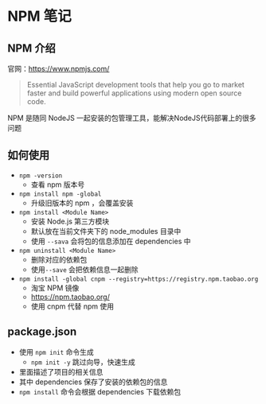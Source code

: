 # NPM 笔记

## NPM 介绍

官网：<https://www.npmjs.com/>
> Essential JavaScript development tools that help you go to market faster and build powerful applications using modern open source code.

NPM 是随同 NodeJS 一起安装的包管理工具，能解决NodeJS代码部署上的很多问题

## 如何使用

- `npm -version`
  + 查看 npm 版本号
- `npm install npm -global`
  + 升级旧版本的 npm ，会覆盖安装
- `npm install <Module Name>`
  + 安装 Node.js 第三方模块
  + 默认放在当前文件夹下的 node_modules 目录中
  + 使用 `--sava` 会将包的信息添加在 dependencies 中
- `npm uninstall <Module Name>`
  + 删除对应的依赖包
  + 使用`--save` 会把依赖信息一起删除
- `npm install -global cnpm --registry=https://registry.npm.taobao.org`
  + 淘宝 NPM 镜像
  + <https://npm.taobao.org/>
  + 使用 cnpm 代替 npm 使用

## package.json

- 使用 `npm init` 命令生成
  + `npm init -y` 跳过向导，快速生成
- 里面描述了项目的相关信息
- 其中 dependencies 保存了安装的依赖包的信息
- `npm install` 命令会根据 dependencies 下载依赖包